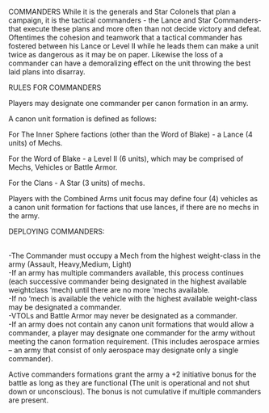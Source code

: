 COMMANDERS
While it is the generals and Star Colonels that plan a campaign, it is the tactical commanders - the Lance and Star Commanders- that execute these plans and more often than not decide victory and defeat. Oftentimes the cohesion and teamwork that a tactical commander has fostered between his Lance or Level II while he leads them can make a unit twice as dangerous as it may be on paper. Likewise the loss of a commander can have a demoralizing effect on the unit throwing the best laid plans into disarray.

RULES FOR COMMANDERS

Players may designate one commander per canon formation in an army.

A canon unit formation is defined as follows:

For The Inner Sphere factions (other than the Word of Blake) -  a Lance (4 units) of Mechs.

For the Word of Blake  - a Level II (6 units), which may be comprised of Mechs, Vehicles or Battle Armor.

For the Clans - A Star (3 units) of mechs. 

Players with the Combined Arms unit focus may define four (4) vehicles as a canon unit formation for factions that use lances, if there are no mechs in the army.


DEPLOYING COMMANDERS:

<br>-The Commander must occupy a Mech from the highest weight-class in the army (Assault, Heavy,Medium, Light)
<br>-If an army has multiple commanders available, this process continues (each successive commander being designated in the highest available weightclass ‘mech) until there are no more ‘mechs available.
<br>-If no ‘mech is available the vehicle with the highest available weight-class may be designated a commander. 
<br>-VTOLs and Battle Armor may never be designated as a commander. 
<br>-If an army does not contain any canon unit formations that would allow a commander, a player may designate one commander for the army without meeting the canon formation requirement. (This includes aerospace armies – an army that consist of only aerospace may designate only a single commander).


Active commanders formations grant the army a +2 initiative bonus for the battle as long as they are functional (The unit is operational and not shut down or unconscious). The bonus is not cumulative if multiple commanders are present.
